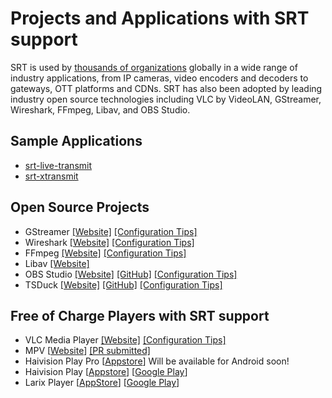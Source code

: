 # Projects and Applications with SRT support

SRT is used by [thousands of organizations](https://www.srtalliance.org/members/) globally in a wide range of industry applications, from IP cameras, video encoders and decoders to gateways, OTT platforms and CDNs. SRT has also been adopted by leading industry open source technologies including VLC by VideoLAN, GStreamer, Wireshark, FFmpeg, Libav, and OBS Studio.

## Sample Applications
* [srt-live-transmit](https://github.com/Haivision/srt/blob/master/docs/stransmit.md)
* [srt-xtransmit](https://github.com/maxsharabayko/srt-xtransmit)

## Open Source Projects
* GStreamer [[Website]](https://gstreamer.freedesktop.org/) [[Configuration Tips]](gstreamer-plugin.md)
* Wireshark [[Website]](https://www.wireshark.org/) [[Configuration Tips]](wireshark.md)
* FFmpeg [[Website]](https://www.ffmpeg.org/) [[Configuration Tips]](ffmpeg.md)
* Libav [[Website]](https://libav.org/)
* OBS Studio [[Website]](https://obsproject.com/) [[GitHub]](https://github.com/obsproject/obs-studio) [[Configuration Tips]](obs-studio.md)
* TSDuck [[Website]](https://tsduck.io/) [[GitHub]](https://github.com/tsduck/tsduck) [[Configuration Tips]](tsduck.md)

## Free of Charge Players with SRT support

* VLC Media Player [[Website]](https://www.videolan.org/vlc/index.html) [[Configuration Tips]](https://srtlab.github.io/srt-cookbook/apps/vlc-media-player/)
* MPV [[Website](https://github.com/mpv-player/mpv)] [[PR submitted]](https://github.com/mpv-player/mpv/pull/8139)
* Haivision Play Pro [[Appstore](https://apps.apple.com/de/app/haivision-play-pro/id1482925169?l=en)] Will be available for Android soon!
* Haivision Play [[Appstore](https://apps.apple.com/de/app/haivision-play/id1054025311?l=en)] [[Google Play](https://play.google.com/store/apps/details?id=com.haivision.play)]
* Larix Player [[AppStore](https://apps.apple.com/de/app/larix-player/id1238237026?l=en)] [[Google Play](https://play.google.com/store/apps/details?id=com.softvelum.sldp_player)]
